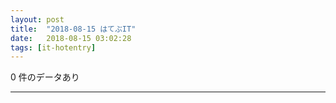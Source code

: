 ```yaml
---
layout: post
title:  "2018-08-15 はてぶIT"
date:   2018-08-15 03:02:28
tags: [it-hotentry]
---
```

0 件のデータあり

<hr>
